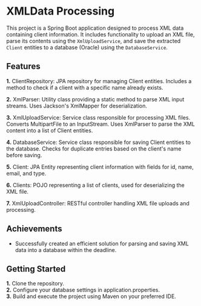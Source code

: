 # XMLData Processing 
This project is a Spring Boot application designed to process XML data containing client information. 
It includes functionality to upload an XML file, parse its contents using the `XmlUploadService`, and save the extracted `Client` entities to a database (Oracle) using the `DatabaseService`.
## Features
**1.** ClientRepository: JPA repository for managing Client entities.
Includes a method to check if a client with a specific name already exists.  

**2.** XmlParser: Utility class providing a static method to parse XML input streams.
Uses Jackson's XmlMapper for deserialization.  

**3.** XmlUploadService: Service class responsible for processing XML files.
Converts MultipartFile to an InputStream. Uses XmlParser to parse the XML content into a list of Client entities.  

**4.** DatabaseService: Service class responsible for saving Client entities to the database.
Checks for duplicate entries based on the client's name before saving.  

**5.** Client: JPA Entity representing client information with fields for id, name, email, and type.  

**6.** Clients: POJO representing a list of clients, used for deserializing the XML file.  

**7.** XmlUploadController: RESTful controller handling XML file uploads and processing.  

## __Achievements__  
- Successfully created an efficient solution for parsing and saving XML data into a database within the deadline.
  
## __Getting Started__  
**1.** Clone the repository.  
**2.** Configure your database settings in application.properties.  
**3.** Build and execute the project using Maven on your preferred IDE.  
